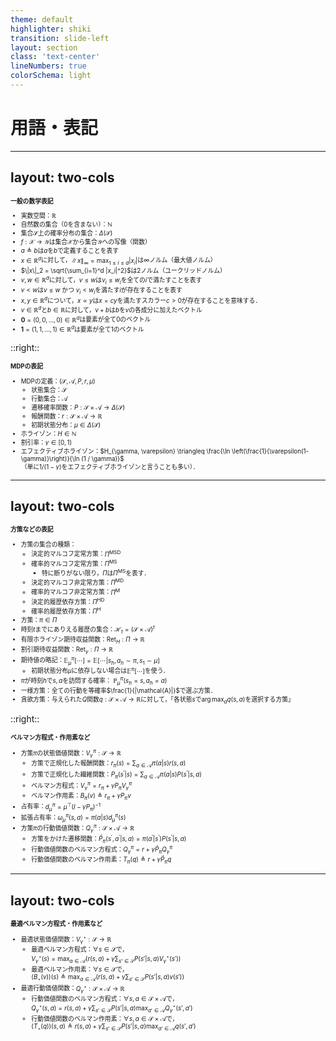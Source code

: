 ```yaml
---
theme: default
highlighter: shiki
transition: slide-left
layout: section
class: 'text-center'
lineNumbers: true
colorSchema: light
---
```


# 用語・表記

---
layout: two-cols
---

<div style="font-size: 0.7em;">

**一般の数学表記**

* 実数空間：$\mathbb{R}$
* 自然数の集合（0を含まない）：$\mathbb{N}$
* 集合$\mathcal{S}$上の確率分布の集合：$\Delta(\mathcal{S})$
* $f: \mathcal{X} \to \mathcal{Y}$は集合$\mathcal{X}$から集合$\mathcal{Y}$への写像（関数）
* $a \triangleq b$は$a$を$b$で定義することを表す
* $x \in \mathbb{R}^d$に対して，$\|x\|_\infty = \max_{1 \leq i \leq d} |x_i|$は∞ノルム（最大値ノルム）
* $\|x\|_2 = \sqrt{\sum_{i=1}^d |x_i|^2}$は2ノルム（ユークリッドノルム）
* $v, w \in \mathbb{R}^d$に対して，$v \leq w$は$v_i \leq w_i$を全ての$i$で満たすことを表す
* $v < w$は$v\leq w$ かつ $v_i < w_i$を満たす$i$が存在することを表す
* $x, y \in \mathbb{R}^d$について，$x \propto y$は$x = c y$を満たすスカラー$c > 0$が存在することを意味する．
* $v \in \mathbb{R}^d$と$b \in \mathbb{R}$に対して，$v + b$は$b$を$v$の各成分に加えたベクトル
* $\boldsymbol{0} = (0, 0, \ldots, 0) \in \mathbb{R}^d$は要素が全て0のベクトル
* $\boldsymbol{1} = (1, 1, \ldots, 1) \in \mathbb{R}^d$は要素が全て1のベクトル

</div>

::right::

<div style="font-size: 0.7em;">

**MDPの表記**

* MDPの定義：$(\mathcal{S}, \mathcal{A}, P, r, \mu)$
  * 状態集合：$\mathcal{S}$
  * 行動集合：$\mathcal{A}$
  * 遷移確率関数：$P: \mathcal{S} \times \mathcal{A} \to \Delta(\mathcal{S})$
  * 報酬関数：$r: \mathcal{S} \times \mathcal{A} \to \mathbb{R}$
  * 初期状態分布：$\mu \in \Delta(\mathcal{S})$
* ホライゾン：$H \in \mathbb{N}$
* 割引率：$\gamma \in [0, 1)$
* エフェクティブホライゾン：$H_{\gamma, \varepsilon} \triangleq \frac{\ln \left(\frac{1}{\varepsilon(1-\gamma)}\right)}{\ln (1 / \gamma)}$\
（単に$1/(1-\gamma)$をエフェクティブホライゾンと言うことも多い）．

</div>

---
layout: two-cols
---

<div style="font-size: 0.7em;">

**方策などの表記**

* 方策の集合の種類：
  * 決定的マルコフ定常方策：$\Pi^{\text{MSD}}$
  * 確率的マルコフ定常方策：$\Pi^{\text{MS}}$
    * 特に断りがない限り，$\Pi$は$\Pi^{\text{MS}}$を表す．
  * 決定的マルコフ非定常方策：$\Pi^{\text{MD}}$
  * 確率的マルコフ非定常方策：$\Pi^{\text{M}}$
  * 決定的履歴依存方策：$\Pi^{\text{HD}}$
  * 確率的履歴依存方策：$\Pi^{\text{H}}$
* 方策：$\pi \in \Pi$
* 時刻$t$までにありえる履歴の集合：$\mathcal{H}_t=(\mathcal{S}\times \mathcal{A})^t$
* 有限ホライゾン期待収益関数：$\operatorname{Ret}_H: \Pi \to \mathbb{R}$
* 割引期待収益関数：$\operatorname{Ret}_\gamma: \Pi \to \mathbb{R}$
* 期待値の略記：$\mathbb{E}^\pi_\mu\left[\cdots\right] = \mathbb{E}\left[\cdots \rvert s_h, a_h \sim \pi, s_1 \sim \mu\right]$
    * 初期状態分布$\mu$に依存しない場合は$\mathbb{E}^\pi[\cdots]$を使う．
* $\pi$が時刻$h$で$s, a$を訪問する確率： $\mathbb{P}^\pi_\mu(s_h=s, a_h=a)$
* 一様方策：全ての行動を等確率$\frac{1}{|\mathcal{A}|}$で選ぶ方策．
* 貪欲方策：与えられた$Q$関数$q: \mathcal{S}\times \mathcal{A} \to \mathbb{R}$に対して，「各状態$s$で$\arg\max_a q(s, a)$を選択する方策」

</div>

::right::

<div style="font-size: 0.7em;">

**ベルマン方程式・作用素など**

* 方策$\pi$の状態価値関数：$V^\pi_\gamma: \mathcal{S} \to \mathbb{R}$
    * 方策で正規化した報酬関数：$r_\pi(s)=\sum_{a \in \mathcal{A}} \pi(a \rvert s) r(s, a)$
    * 方策で正規化した繊維関数：$P_\pi\left(s^{\prime} \rvert s\right)=\sum_{a \in \mathcal{A}} \pi(a \rvert s) P\left(s^{\prime} \rvert s, a\right)$
    * ベルマン方程式：$V^\pi_\gamma = r_\pi + \gamma P_\pi V^\pi_\gamma$
    * ベルマン作用素：$B_\pi(v) \triangleq r_\pi + \gamma P_\pi v$
* 占有率：$d^\pi_\mu = \mu^{\top}\left(I-\gamma P_\pi\right)^{-1}$
* 拡張占有率：$\omega^\pi_\mu(s, a) = \pi(a \rvert s) d^\pi_\mu(s)$
* 方策$\pi$の行動価値関数：$Q^\pi_\gamma: \mathcal{S} \times \mathcal{A} \to \mathbb{R}$
    * 方策をかけた遷移関数：$\bar{P}_\pi\left(s^{\prime}, a^{\prime} \rvert s, a\right)=\pi\left(a^{\prime} \rvert s^{\prime}\right) P\left(s^{\prime} \rvert s, a\right)$
    * 行動価値関数のベルマン方程式：$Q_\gamma^\pi=r+\gamma \bar{P}_\pi Q_\gamma^\pi$
    * 行動価値関数のベルマン作用素：$T_\pi(q) \triangleq r+\gamma \bar{P}_\pi q$

</div>

---
layout: two-cols
---

<div style="font-size: 0.7em;">

**最適ベルマン方程式・作用素など**

* 最適状態価値関数：$V^\star_\gamma: \mathcal{S} \to \mathbb{R}$
    * 最適ベルマン方程式：$\forall s \in \mathcal{S}$で，\
    $V^\star_\gamma(s) = \max_{a \in \mathcal{A}}\left(r(s, a) + \gamma \sum_{s' \in \mathcal{S}} P(s' \rvert s, a) V^\star_\gamma(s')\right)$
    * 最適ベルマン作用素：$\forall s \in \mathcal{S}$で，\
    $(B_\star (v))(s) \triangleq \max_{a\in \mathcal{A}} \left( r(s, a) + \gamma \sum_{s' \in \mathcal{S} }P(s' \rvert s, a) v(s')\right)$
* 最適行動価値関数：$Q^\star_\gamma: \mathcal{S} \times \mathcal{A} \to \mathbb{R}$
    * 行動価値関数のベルマン方程式：$\forall s, a \in \mathcal{S}\times \mathcal{A}$で，\
    $Q^\star_\gamma(s, a) = r(s, a) + \gamma \sum_{s' \in \mathcal{S}} P(s' \rvert s, a) \max_{a' \in \mathcal{A}} Q^\star_\gamma(s', a')$
    * 行動価値関数のベルマン作用素：$\forall s, a \in \mathcal{S}\times \mathcal{A}$で，\
    $(T_\star(q))(s, a) \triangleq r(s, a) + \gamma \sum_{s' \in \mathcal{S}} P(s' \rvert s, a) \max_{a' \in \mathcal{A}} q(s', a')$

</div>
